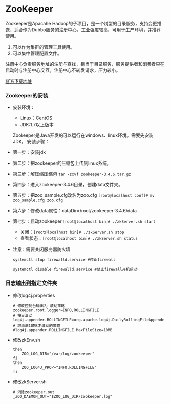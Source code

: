 # ZooKeeper

Zookeeper是Apacahe Hadoop的子项目，是一个树型的目录服务，支持变更推送，适合作为Dubbo服务的注册中心，工业强度较高，可用于生产环境，并推荐使用。

1. 可以作为集群的管理工具使用。
2. 可以集中管理配置文件。

注册中心负责服务地址的注册与查找，相当于目录服务，服务提供者和消费者只在启动时与注册中心交互，注册中心不转发请求，压力较小。

[官方下载地址](http://zookeeper.apache.org/releases.html#download)

### Zookeeper的安装
- 安装环境：
    - Linux：CentOS
    - JDK:1.7以上版本

    Zookeeper是Java开发的可以运行在windows、linux环境。需要先安装JDK。
    安装步骤：

- 第一步：安装jdk

- 第二步：把zookeeper的压缩包上传到linux系统。

- 第三步：解压缩压缩包 `tar -zxvf zookeeper-3.4.6.tar.gz`

- 第四步：进入zookeeper-3.4.6目录，创建data文件夹。

- 第五步：把zoo_sample.cfg改名为zoo.cfg `[root@localhost conf]# mv zoo_sample.cfg zoo.cfg`

- 第六步：修改data属性：dataDir=/root/zookeeper-3.4.6/data

- 第七步：启动zookeeper `[root@localhost bin]# ./zkServer.sh start`
    - 关闭：`[root@localhost bin]# ./zkServer.sh stop`
    - 查看状态：`[root@localhost bin]# ./zkServer.sh status`

- 注意：需要关闭服务器防火墙

    `systemctl stop firewalld.service #停止firewall`

    `systemctl disable firewalld.service #禁止firewall开机启动`

### 日志输出到指定文件夹

- 修改log4j.properties

  ```shell
  # 修改控制台输出为 滚动策略
  zookeeper.root.logger=INFO,ROLLINGFILE
  # 按日滚动
  log4j.appender.ROLLINGFILE=org.apache.log4j.DailyRollingFileAppender
  # 取消满10MB才滚动的策略
  #log4j.appender.ROLLINGFILE.MaxFileSize=10MB
  ```

- 修改zkEnv.sh

  ```shell
  then
      ZOO_LOG_DIR="/var/log/zookeeper"
  fi
  then
      ZOO_LOG4J_PROP="INFO,ROLLINGFILE"
  fi
  ```

- 修改zkServer.sh

  ```shell
  # 消除zookeeper.out
  _ZOO_DAEMON_OUT="$ZOO_LOG_DIR/zookeeper.log"
  ```
